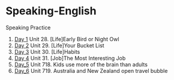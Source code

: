 # Speaking-English
Speaking Practice

1. [Day 1](https://github.com/hachuu/Speaking-English/blob/main/FreeTalking/unit_28_Early_Bird_or_Night_Owl.md) Unit 28. [Life]Early Bird or Night Owl
2. [Day 2](https://github.com/hachuu/Speaking-English/blob/main/FreeTalking/unit_29_Your_Bucket_List.md) Unit 29. [Life]Your Bucket List
3. [Day 3](https://github.com/hachuu/Speaking-English/blob/main/FreeTalking/unit_30_Habits.md) Unit 30. [Life]Habits
4. [Day 4](https://github.com/hachuu/Speaking-English/blob/main/FreeTalking/unit_31_The_Most_Interesting_Job.md) Unit 31. [Job]The Most Interesting Job
5. [Day_5](https://github.com/hachuu/Speaking-English/blob/main/FreeTalking/unit_718_Kids_use_more_of_the_brain_than_adults.md) Unit 718. Kids use more of the brain than adults
6. [Day_6](https://github.com/hachuu/Speaking-English/blob/main/FreeTalking/Unit_719._Australia_and_New_Zealand_open_travel_bubble.md) Unit 719. Australia and New Zealand open travel bubble
